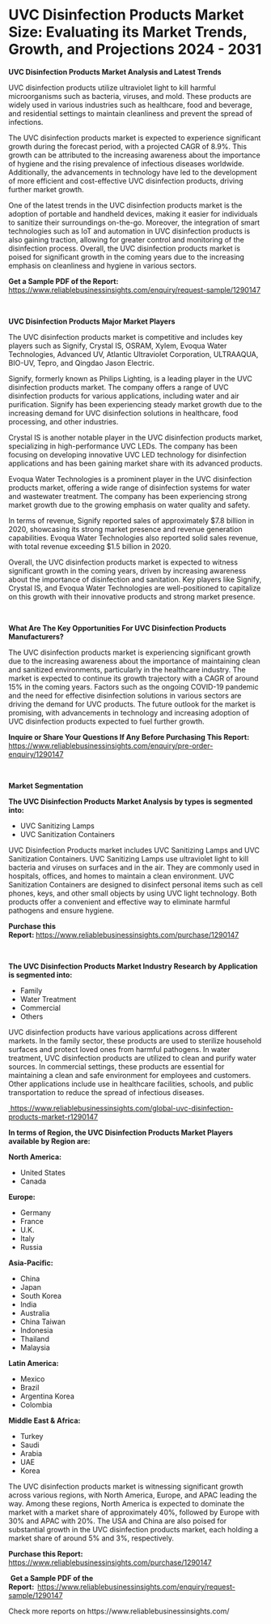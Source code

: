 <p><h1>UVC Disinfection Products Market Size: Evaluating its Market Trends, Growth, and Projections 2024 - 2031</h1></p><p><strong>UVC Disinfection Products Market Analysis and Latest Trends</strong></p>
<p><p>UVC disinfection products utilize ultraviolet light to kill harmful microorganisms such as bacteria, viruses, and mold. These products are widely used in various industries such as healthcare, food and beverage, and residential settings to maintain cleanliness and prevent the spread of infections.</p><p>The UVC disinfection products market is expected to experience significant growth during the forecast period, with a projected CAGR of 8.9%. This growth can be attributed to the increasing awareness about the importance of hygiene and the rising prevalence of infectious diseases worldwide. Additionally, the advancements in technology have led to the development of more efficient and cost-effective UVC disinfection products, driving further market growth.</p><p>One of the latest trends in the UVC disinfection products market is the adoption of portable and handheld devices, making it easier for individuals to sanitize their surroundings on-the-go. Moreover, the integration of smart technologies such as IoT and automation in UVC disinfection products is also gaining traction, allowing for greater control and monitoring of the disinfection process. Overall, the UVC disinfection products market is poised for significant growth in the coming years due to the increasing emphasis on cleanliness and hygiene in various sectors.</p></p>
<p><strong>Get a Sample PDF of the Report:&nbsp;</strong> <a href="https://www.reliablebusinessinsights.com/enquiry/request-sample/1290147">https://www.reliablebusinessinsights.com/enquiry/request-sample/1290147</a></p>
<p>&nbsp;</p>
<p><strong>UVC Disinfection Products Major Market Players</strong></p>
<p><p>The UVC disinfection products market is competitive and includes key players such as Signify, Crystal IS, OSRAM, Xylem, Evoqua Water Technologies, Advanced UV, Atlantic Ultraviolet Corporation, ULTRAAQUA, BIO-UV, Tepro, and Qingdao Jason Electric.</p><p>Signify, formerly known as Philips Lighting, is a leading player in the UVC disinfection products market. The company offers a range of UVC disinfection products for various applications, including water and air purification. Signify has been experiencing steady market growth due to the increasing demand for UVC disinfection solutions in healthcare, food processing, and other industries.</p><p>Crystal IS is another notable player in the UVC disinfection products market, specializing in high-performance UVC LEDs. The company has been focusing on developing innovative UVC LED technology for disinfection applications and has been gaining market share with its advanced products.</p><p>Evoqua Water Technologies is a prominent player in the UVC disinfection products market, offering a wide range of disinfection systems for water and wastewater treatment. The company has been experiencing strong market growth due to the growing emphasis on water quality and safety.</p><p>In terms of revenue, Signify reported sales of approximately $7.8 billion in 2020, showcasing its strong market presence and revenue generation capabilities. Evoqua Water Technologies also reported solid sales revenue, with total revenue exceeding $1.5 billion in 2020.</p><p>Overall, the UVC disinfection products market is expected to witness significant growth in the coming years, driven by increasing awareness about the importance of disinfection and sanitation. Key players like Signify, Crystal IS, and Evoqua Water Technologies are well-positioned to capitalize on this growth with their innovative products and strong market presence.</p></p>
<p>&nbsp;</p>
<p><strong>What Are The Key Opportunities For UVC Disinfection Products Manufacturers?</strong></p>
<p><p>The UVC disinfection products market is experiencing significant growth due to the increasing awareness about the importance of maintaining clean and sanitized environments, particularly in the healthcare industry. The market is expected to continue its growth trajectory with a CAGR of around 15% in the coming years. Factors such as the ongoing COVID-19 pandemic and the need for effective disinfection solutions in various sectors are driving the demand for UVC products. The future outlook for the market is promising, with advancements in technology and increasing adoption of UVC disinfection products expected to fuel further growth.</p></p>
<p><strong>Inquire or Share Your Questions If Any Before Purchasing This Report:</strong> <a href="https://www.reliablebusinessinsights.com/enquiry/pre-order-enquiry/1290147">https://www.reliablebusinessinsights.com/enquiry/pre-order-enquiry/1290147</a></p>
<p>&nbsp;</p>
<p><strong>Market Segmentation</strong></p>
<p><strong>The UVC Disinfection Products Market Analysis by types is segmented into:</strong></p>
<p><ul><li>UVC Sanitizing Lamps</li><li>UVC Sanitization Containers</li></ul></p>
<p><p>UVC Disinfection Products market includes UVC Sanitizing Lamps and UVC Sanitization Containers. UVC Sanitizing Lamps use ultraviolet light to kill bacteria and viruses on surfaces and in the air. They are commonly used in hospitals, offices, and homes to maintain a clean environment. UVC Sanitization Containers are designed to disinfect personal items such as cell phones, keys, and other small objects by using UVC light technology. Both products offer a convenient and effective way to eliminate harmful pathogens and ensure hygiene.</p></p>
<p><strong>Purchase this Report:&nbsp;</strong><a href="https://www.reliablebusinessinsights.com/purchase/1290147">https://www.reliablebusinessinsights.com/purchase/1290147</a></p>
<p>&nbsp;</p>
<p><strong>The UVC Disinfection Products Market Industry Research by Application is segmented into:</strong></p>
<p><ul><li>Family</li><li>Water Treatment</li><li>Commercial</li><li>Others</li></ul></p>
<p><p>UVC disinfection products have various applications across different markets. In the family sector, these products are used to sterilize household surfaces and protect loved ones from harmful pathogens. In water treatment, UVC disinfection products are utilized to clean and purify water sources. In commercial settings, these products are essential for maintaining a clean and safe environment for employees and customers. Other applications include use in healthcare facilities, schools, and public transportation to reduce the spread of infectious diseases.</p></p>
<p><a href="https://www.reliablebusinessinsights.com/global-uvc-disinfection-products-market-r1290147">&nbsp;https://www.reliablebusinessinsights.com/global-uvc-disinfection-products-market-r1290147</a></p>
<p><strong>In terms of Region, the UVC Disinfection Products Market Players available by Region are:</strong></p>
<p>
    <p> <strong> North America: </strong>
        <ul>
            <li>United States</li>
            <li>Canada</li>
        </ul>
        </p> 
    <p> <strong> Europe: </strong>
        <ul>
            <li>Germany</li>
            <li>France</li>
            <li>U.K.</li>
            <li>Italy</li>
            <li>Russia</li>
        </ul>
        </p> 
    <p> <strong> Asia-Pacific: </strong>
        <ul>
            <li>China</li>
            <li>Japan</li>
            <li>South Korea</li>
            <li>India</li>
            <li>Australia</li>
            <li>China Taiwan</li>
            <li>Indonesia</li>
            <li>Thailand</li>
            <li>Malaysia</li>
        </ul>
        </p> 
    <p> <strong> Latin America: </strong>
        <ul>
            <li>Mexico</li>
            <li>Brazil</li>
            <li>Argentina Korea</li>
            <li>Colombia</li>
        </ul>
        </p> 
    <p> <strong> Middle East & Africa: </strong>
        <ul>
            <li>Turkey</li>
            <li>Saudi</li>
            <li>Arabia</li>
            <li>UAE</li>
            <li>Korea</li>
        </ul>
    </p>
    </p>
<p><p>The UVC disinfection products market is witnessing significant growth across various regions, with North America, Europe, and APAC leading the way. Among these regions, North America is expected to dominate the market with a market share of approximately 40%, followed by Europe with 30% and APAC with 20%. The USA and China are also poised for substantial growth in the UVC disinfection products market, each holding a market share of around 5% and 3%, respectively.</p></p>
<p><strong>Purchase this Report: </strong><a href="https://www.reliablebusinessinsights.com/purchase/1290147">https://www.reliablebusinessinsights.com/purchase/1290147</a></p>
<p>&nbsp;<strong>Get a Sample PDF of the Report:&nbsp;&nbsp;</strong><a href="https://www.reliablebusinessinsights.com/enquiry/request-sample/1290147">https://www.reliablebusinessinsights.com/enquiry/request-sample/1290147</a></p>
<p><strong></strong></p>
<p>Check more reports on https://www.reliablebusinessinsights.com/</p>